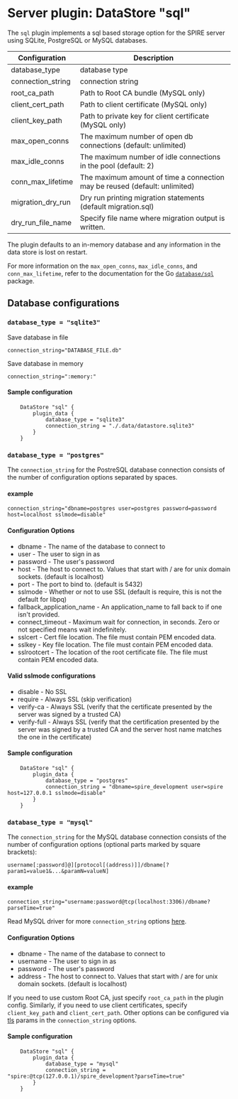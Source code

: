 # Server plugin: DataStore "sql"

The `sql` plugin implements a sql based storage option for the SPIRE server using SQLite, PostgreSQL or MySQL databases.

| Configuration     | Description                                                                |
| ------------------| -------------------------------------------------------------------------- |
| database_type     | database type                                                              |
| connection_string | connection string                                                          |
| root_ca_path      | Path to Root CA bundle (MySQL only)                                        |
| client_cert_path  | Path to client certificate (MySQL only)                                    |
| client_key_path   | Path to private key for client certificate (MySQL only)                    |
| max_open_conns    | The maximum number of open db connections (default: unlimited)             |
| max_idle_conns    | The maximum number of idle connections in the pool (default: 2)            |
| conn_max_lifetime | The maximum amount of time a connection may be reused (default: unlimited) |
| migration_dry_run | Dry run printing migration statements (default migration.sql)              |
| dry_run_file_name | Specify file name where migration output is written.                       |

The plugin defaults to an in-memory database and any information in the data store is lost on restart.

For more information on the `max_open_conns`, `max_idle_conns`, and `conn_max_lifetime`, refer to the
documentation for the Go [`database/sql`](https://golang.org/pkg/database/sql/#DB) package.

## Database configurations

### `database_type = "sqlite3"`
Save database in file
```
connection_string="DATABASE_FILE.db"
```

Save database in memory
```
connection_string=":memory:"
```

#### Sample configuration

```
    DataStore "sql" {
        plugin_data {
            database_type = "sqlite3"
            connection_string = "./.data/datastore.sqlite3"
        }
    }
```

### `database_type = "postgres"`

The `connection_string` for the PostreSQL database connection consists of the number of configuration options separated by spaces.

#### example
```
connection_string="dbname=postgres user=postgres password=password host=localhost sslmode=disable"
```

#### Configuration Options
* dbname - The name of the database to connect to
* user - The user to sign in as
* password - The user's password
* host - The host to connect to. Values that start with / are for unix
  domain sockets. (default is localhost)
* port - The port to bind to. (default is 5432)
* sslmode - Whether or not to use SSL (default is require, this is not
  the default for libpq)
* fallback_application_name - An application_name to fall back to if one isn't provided.
* connect_timeout - Maximum wait for connection, in seconds. Zero or
  not specified means wait indefinitely.
* sslcert - Cert file location. The file must contain PEM encoded data.
* sslkey - Key file location. The file must contain PEM encoded data.
* sslrootcert - The location of the root certificate file. The file
  must contain PEM encoded data.

#### Valid sslmode configurations
* disable - No SSL
* require - Always SSL (skip verification)
* verify-ca - Always SSL (verify that the certificate presented by the
  server was signed by a trusted CA)
* verify-full - Always SSL (verify that the certification presented by
  the server was signed by a trusted CA and the server host name
  matches the one in the certificate)

#### Sample configuration

```
    DataStore "sql" {
        plugin_data {
            database_type = "postgres"
            connection_string = "dbname=spire_development user=spire host=127.0.0.1 sslmode=disable"
        }
    }
```

### `database_type = "mysql"`

The `connection_string` for the MySQL database connection consists of the number of configuration options (optional parts marked by square brackets):

````
username[:password]@][protocol[(address)]]/dbname[?param1=value1&...&paramN=valueN]
````

#### example
```
connection_string="username:password@tcp(localhost:3306)/dbname?parseTime=true"
```

Read MySQL driver for more `connection_string` options [here](https://github.com/go-sql-driver/mysql#usage).

#### Configuration Options
* dbname - The name of the database to connect to
* username - The user to sign in as
* password - The user's password
* address - The host to connect to. Values that start with / are for unix
  domain sockets. (default is localhost)

If you need to use custom Root CA, just specify `root_ca_path` in the plugin config. Similarly, if you need to use client certificates, specify `client_key_path` and `client_cert_path`. Other options can be configured via [tls](https://github.com/go-sql-driver/mysql#tls) params in the `connection_string` options.

#### Sample configuration

```
    DataStore "sql" {
        plugin_data {
            database_type = "mysql"
            connection_string = "spire:@tcp(127.0.0.1)/spire_development?parseTime=true"
        }
    }
```
